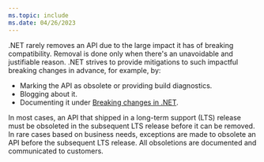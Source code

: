 ```yaml
---
ms.topic: include
ms.date: 04/26/2023
---
```


.NET rarely removes an API due to the large impact it has of breaking compatibility. Removal is done only when there's an unavoidable and justifiable reason. .NET strives to provide mitigations to such impactful breaking changes in advance, for example, by:

- Marking the API as obsolete or providing build diagnostics.
- Blogging about it.
- Documenting it under [Breaking changes in .NET](../breaking-changes.md).

In most cases, an API that shipped in a long-term support (LTS) release must be obsoleted in the subsequent LTS release before it can be removed. In rare cases based on business needs, exceptions are made to obsolete an API before the subsequent LTS release. All obsoletions are documented and communicated to customers.
